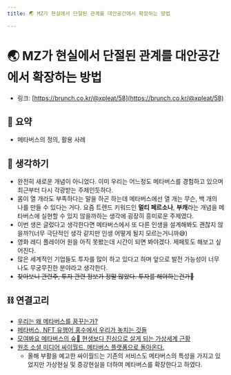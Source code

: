 ```yaml
---
title: 🌏 MZ가 현실에서 단절된 관계를 대안공간에서 확장하는 방법 

---
```

# 🌏 MZ가 현실에서 단절된 관계를 대안공간에서 확장하는 방법 
- 링크: [https://brunch.co.kr/@xpleat/58](https://brunch.co.kr/@xpleat/58)

## 📝 요약
- 메타버스의 정의, 활용 사례

## 🤔 생각하기
- 완전히 새로운 개념이 아니었다. 이미 우리는 어느정도 메타버스를 경험하고 있으며 최근부터 다시 각광받는 주제인듯하다.
- 몸이 열 개라도 부족하다는 말을 하곤 하는데 메타버스에선 열 개는 무슨, 백 개의 나를 만들 수 있다는 거다. 요즘 트렌드 키워드인 **멀티 페르소나**, **부캐**라는 개념을 메타버스에 실현할 수 있지 않을까하는 생각에 굉장히 흥미로운 주제였다.
- 이번 생은 글렀다고 생각한다면 메타버스에서 또 다른 인생을 설계해봐도 괜찮지 않을까?(너무 극단적인 생각 같지만 인생 어떻게 될지 모르는거니까😅)
- 영화 레디 플레이어 원을 아직 못봤는데 시간이 되면 봐야겠다. 제페토도 해보고 싶어진다.
- 많은 세계적인 기업들도 투자를 많이 하고 있다고 하며 앞으로 발전 가능성이 너무나도 무궁무진한 분야라고 생각한다.
- ~~찾아보니 관련주, 투자 관련 정보가 정말 많았다. 투자를 해야하는건가🤩~~



## ⛓ 연결고리
- [우리는 왜 메타버스를 꿈꾸는가?](https://brunch.co.kr/@showpd/91)
- [메타버스, NFT 유행어 홍수에서 우리가 놓치는 것들](https://medium.com/coinplug/%EB%A9%94%ED%83%80%EB%B2%84%EC%8A%A4-nft-%EC%9C%A0%ED%96%89%EC%96%B4-%ED%99%8D%EC%88%98%EC%97%90%EC%84%9C-%EC%9A%B0%EB%A6%AC%EA%B0%80-%EB%86%93%EC%B9%98%EB%8A%94-%EA%B2%83%EB%93%A4-13c3a3b07ee0)
- [모여봐요 메타버스의 숲🌳 현생보다 진심으로 살게 되는 가상세계 근황](https://www.youtube.com/watch?v=O0Kn5CCatM8)
- [원조 소셜 미디어 싸이월드, 메타버스 플랫폼으로 돌아온다.](http://times.postech.ac.kr/news/articleView.html?idxno=21573)
    - 올해 부활을 예고한 싸이월드는 기존의 서비스도 메타버스의 특성을 가지고 있었지만 가상현실 및 증강현실을 더하여 메타버스를 확장한다고 하였다.